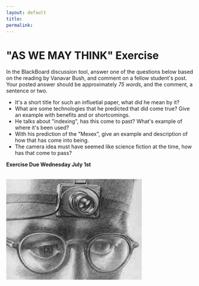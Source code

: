 ```yaml
---
layout: default
title: 
permalink:
---
```

# "AS WE MAY THINK" Exercise

In the BlackBoard discussion tool, answer one of the questions below based on the reading by Vanavar Bush, and comment on a fellow student's post. Your posted answer should be approximately _75 words_, and the comment, a sentence or two. 

- It's a short title for such an influetial paper, what did he mean by it?
- What are some technologies that he predicted that did come true? Give an example with benefits and or shortcomings.
- He talks about &quot;indexing&quot;, has this come to past? What's example of where it's been used?
- With his prediction of the &quot;Mexex&quot;, give an example and description of how that has come into being.
- The camera idea must have seemed like science fiction at the time, how has that come to pass?


**Exercise Due Wednesday July 1st**

<br/>![Bush](/assets/think.png)
